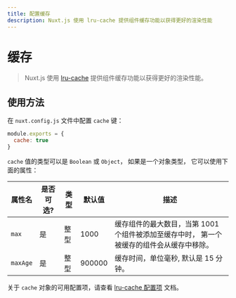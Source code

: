 ```yaml
---
title: 配置缓存
description: Nuxt.js 使用 lru-cache 提供组件缓存功能以获得更好的渲染性能
---
```


# 缓存

> Nuxt.js 使用 [lru-cache](https://github.com/isaacs/node-lru-cache) 提供组件缓存功能以获得更好的渲染性能。

## 使用方法

在 `nuxt.config.js` 文件中配置 `cache` 键：
```js
module.exports = {
  cache: true
}
```

`cache` 值的类型可以是 `Boolean` 或 `Object`， 如果是一个对象类型， 它可以使用下面的属性：

| 属性名  | 是否可选? | 类型 | 默认值 | 描述 |
|------|------------|-----|---------|------------|
| `max` | 是 | 整型 | 1000 | 缓存组件的最大数目，当第 1001 个组件被添加至缓存中时， 第一个被缓存的组件会从缓存中移除。 |
| `maxAge` | 是 | 整型 | 900000 | 缓存时间，单位毫秒, 默认是 15 分钟。 |

关于 `cache` 对象的可用配置项，请查看 [lru-cache 配置项](https://github.com/isaacs/node-lru-cache#options) 文档。
